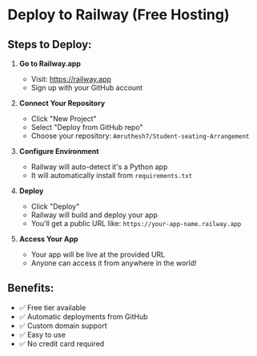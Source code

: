 # Deploy to Railway (Free Hosting)

## Steps to Deploy:

1. **Go to Railway.app**
   - Visit: https://railway.app
   - Sign up with your GitHub account

2. **Connect Your Repository**
   - Click "New Project"
   - Select "Deploy from GitHub repo"
   - Choose your repository: `Amruthesh7/Student-seating-Arrangement`

3. **Configure Environment**
   - Railway will auto-detect it's a Python app
   - It will automatically install from `requirements.txt`

4. **Deploy**
   - Click "Deploy"
   - Railway will build and deploy your app
   - You'll get a public URL like: `https://your-app-name.railway.app`

5. **Access Your App**
   - Your app will be live at the provided URL
   - Anyone can access it from anywhere in the world!

## Benefits:
- ✅ Free tier available
- ✅ Automatic deployments from GitHub
- ✅ Custom domain support
- ✅ Easy to use
- ✅ No credit card required
